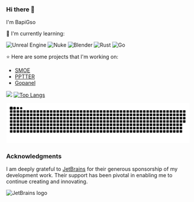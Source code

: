 ### Hi there 👋

I'm BapiGso

:page_with_curl: I'm currently learning:

![Unreal Engine](https://img.shields.io/badge/UE5-%230E1128.svg?style=for-the-badge&logo=unrealengine)
![Nuke](https://img.shields.io/badge/Nuke-%230E1128.svg?style=for-the-badge&logo=nuke)
![Blender](https://img.shields.io/badge/Blender-%23CCC.svg?style=for-the-badge&logo=blender)
![Rust](https://img.shields.io/badge/rust-%23CCC.svg?style=for-the-badge&logo=rust&logoColor=black)
![Go](https://img.shields.io/badge/go-%2300ADD8.svg?style=for-the-badge&logo=go&logoColor=white)

:star: Here are some projects that I'm working on:
- [SMOE](https://smoe.cc/)
- [PPTTER](https://pptter.onrender.com/)
- [Gopanel](https://[2600:1900:4031:c5::]:8443/admin/monitor)


![](https://bad-apple-github-readme.vercel.app/api?show_bg=1&username=BapiGso)
[![Top Langs](https://bad-apple-github-readme.vercel.app/api/top-langs/?show_bg=1&username=BapiGso&layout=compact&card_width=445)](https://github.com/anuraghazra/github-readme-stats)

<img src="https://raw.githubusercontent.com/BapiGso/BapiGso/output/github-contribution-grid-snake.svg" style="width: 495px;" alt="snake">

[//]: # (![light]&#40;https://raw.githubusercontent.com/BapiGso/BapiGso/output/github-contribution-grid-snake.svg&#41;)

### Acknowledgments
I am deeply grateful to [JetBrains](https://www.jetbrains.com/) for their generous sponsorship of my development work. Their support has been pivotal in enabling me to continue creating and innovating.

![JetBrains logo](https://resources.jetbrains.com/storage/products/company/brand/logos/jetbrains.svg)
